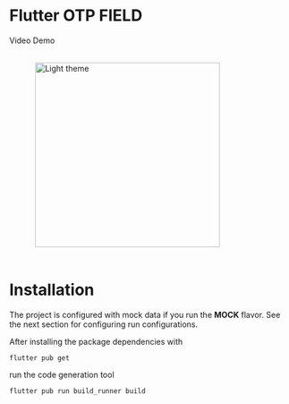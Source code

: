# Flutter OTP FIELD

Video Demo

<br />
<div>
  &emsp;&emsp;&emsp;
  <img src="https://github.com/webfactorymk/flutter-template/blob/main/diagrams/light_theme.png" alt="Light theme" width="330">
</div>
<br />

# Installation

The project is configured with mock data if you run the **MOCK** flavor. See the next section for configuring run configurations.

After installing the package dependencies with

```
flutter pub get
```

run the code generation tool

```
flutter pub run build_runner build
```
